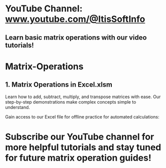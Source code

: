 # YouTube Channel: www.youtube.com/@ItisSoftInfo

## Learn basic matrix operations with our video tutorials! 

# Matrix-Operations

## 1. Matrix Operations in Excel.xlsm
Learn how to add, subtract, multiply, and transpose matrices with ease. Our step-by-step demonstrations make complex concepts simple to understand. 

Gain access to our Excel file for offline practice for automated calculations: 

# Subscribe our YouTube channel for more helpful tutorials and stay tuned for future matrix operation guides!
